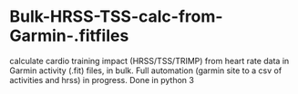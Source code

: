 # Bulk-HRSS-TSS-calc-from-Garmin-.fitfiles
calculate cardio training impact (HRSS/TSS/TRIMP) from heart rate data in Garmin activity (.fit) files, in bulk. Full automation (garmin site to a csv of activities and hrss) in progress. Done in python 3
